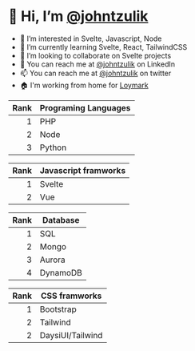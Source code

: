 # 👋 Hi, I’m [@johntzulik](https://www.linkedin.com/in/johntzulik/)
- 👀 I’m interested in Svelte, Javascript, Node
- 🌱 I’m currently learning Svelte, React, TailwindCSS
- 💞️ I’m looking to collaborate on Svelte projects
- 💼 You can reach me at [@johntzulik](https://www.linkedin.com/in/johntzulik/) on LinkedIn
- 📫 You can reach me at [@johntzulik](https://twitter.com/johntzulik) on twitter
- 🏠 I'm working from home for [Loymark](https://loymark.com/)


| Rank | Programing Languages |
|-----:|-----------|
|1|PHP|
|2|Node|
|3|Python|

| Rank | Javascript framworks |
|-----:|-----------|
|1|Svelte|
|2|Vue|

| Rank | Database   |
|-----:|-----------|
|1|SQL|
|2|Mongo|
|3|Aurora|
|4|DynamoDB|

| Rank | CSS framworks |
|-----:|-----------|
|1|Bootstrap|
|2|Tailwind|
|2|DaysiUI/Tailwind|
